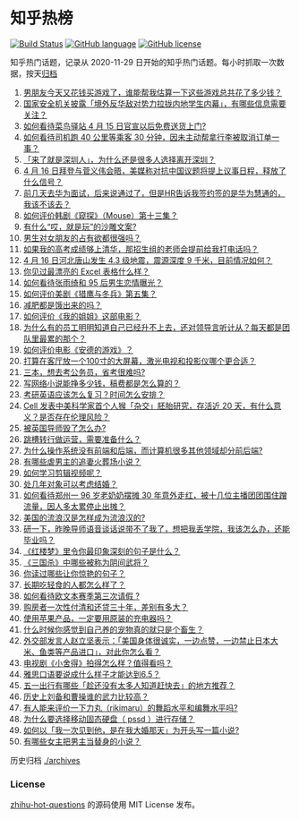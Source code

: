 # 知乎热榜
[![Build Status](https://github.com/ToWeLong/zhihu-hot-questions/workflows/CI/badge.svg)](https://github.com/ToWeLong/zhihu-hot-questions/actions)
[![GitHub language](https://img.shields.io/badge/language-golang-orange.svg)](https://golang.org/)
[![GitHub license](https://img.shields.io/github/license/ToWeLong/zhihu-hot-questions)](https://github.com/ToWeLong/zhihu-hot-questions/blob/main/LICENSE)

知乎热门话题，记录从 2020-11-29 日开始的知乎热门话题。每小时抓取一次数据，按天[归档](./archives)

<!-- BEGIN -->

1. [男朋友今天又花钱买游戏了，谁能帮我估算一下这些游戏总共花了多少钱？](https://www.zhihu.com/question/453441147)
1. [国家安全机关披露「境外反华敌对势力拉拢内地学生内幕」，有哪些信息需要关注？](https://www.zhihu.com/question/454743871)
1. [如何看待菜鸟驿站 4 月 15 日官宣以后免费送货上门?](https://www.zhihu.com/question/454716623)
1. [如何看待司机跑 40 公里等乘客 30 分钟，因未主动帮拿行李被取消订单一事？](https://www.zhihu.com/question/454773564)
1. [「来了就是深圳人」，为什么还是很多人选择离开深圳？](https://www.zhihu.com/question/314137518)
1. [4 月 16 日拜登与菅义伟会晤，美媒称对抗中国议题将提上议事日程，释放了什么信号？](https://www.zhihu.com/question/454891026)
1. [前几天去华为面试，后来说通过了，但是HR告诉我签约签的是华为慧通的，我该不该去？](https://www.zhihu.com/question/310409624)
1. [如何评价韩剧《窥探》（Mouse）第十三集？](https://www.zhihu.com/question/454835755)
1. [有什么“哎，就是玩”的沙雕文案?](https://www.zhihu.com/question/454663451)
1. [男生对女朋友的占有欲都很强吗？](https://www.zhihu.com/question/332142062)
1. [如果我的高考成绩够上清华，那招生组的老师会提前给我打电话吗？](https://www.zhihu.com/question/454386015)
1. [4 月 16 日河北唐山发生 4.3 级地震，震源深度 9 千米，目前情况如何？](https://www.zhihu.com/question/454953034)
1. [你见过最漂亮的 Excel 表格什么样？](https://www.zhihu.com/question/56375334)
1. [如何看待张雨绮和 95 后男生恋情曝光？](https://www.zhihu.com/question/454472919)
1. [如何评价美剧《猎鹰与冬兵》第五集？](https://www.zhihu.com/question/454897434)
1. [减肥都是饿出来的吗？](https://www.zhihu.com/question/446278658)
1. [如何评价《我的姐姐》这部电影？](https://www.zhihu.com/question/453290146)
1. [为什么有的员工明明知道自己已经升不上去，还对领导言听计从？每天都是团队里最累的那个？](https://www.zhihu.com/question/453267475)
1. [如何评价电影《安德的游戏》？](https://www.zhihu.com/question/21933008)
1. [打算在客厅放一个100寸的大屏幕，激光电视和投影仪哪个更合适？](https://www.zhihu.com/question/441824735)
1. [三本，想去考公务员，省考很难吗?](https://www.zhihu.com/question/332487091)
1. [写网络小说能挣多少钱，稿费都是怎么算的？](https://www.zhihu.com/question/276683571)
1. [考研英语应该怎么复习？时间怎么安排？](https://www.zhihu.com/question/391177262)
1. [Cell 发表中美科学家首个人猴「杂交」胚胎研究，存活近 20 天，有什么意义？是否存在伦理风险？](https://www.zhihu.com/question/454895982)
1. [被英国导师毁了怎么办?](https://www.zhihu.com/question/452626511)
1. [跳槽转行做运营，需要准备什么？](https://www.zhihu.com/question/30738719)
1. [为什么操作系统没有前端和后端，而计算机很多其他领域却分前后端?](https://www.zhihu.com/question/454156721)
1. [有哪些虐男主的追妻火葬场小说？](https://www.zhihu.com/question/357318816)
1. [如何学习剪辑视频呢？](https://www.zhihu.com/question/452762287)
1. [处几年对象可以考虑结婚？](https://www.zhihu.com/question/450899653)
1. [如何看待郑州一 96 岁老奶奶摆摊 30 年意外走红，被十几位主播团团围住蹭流量，因人多太累停止出摊？](https://www.zhihu.com/question/454181902)
1. [美国的流浪汉是怎样成为流浪汉的?](https://www.zhihu.com/question/27969524)
1. [研一下，昨晚导师语音谈话说带不了我了，想把我丢学院，我该怎么办，还能毕业吗？](https://www.zhihu.com/question/454103100)
1. [《红楼梦》里令你最印象深刻的句子是什么？](https://www.zhihu.com/question/453352543)
1. [《三国杀》中哪些被称为阴间武将？](https://www.zhihu.com/question/445199764)
1. [你读过哪些让你惊艳的句子？](https://www.zhihu.com/question/452548176)
1. [长期吃轻食的人都怎么样了？](https://www.zhihu.com/question/430782103)
1. [如何看待欧文本赛季第三次请假 ?](https://www.zhihu.com/question/454271284)
1. [购房者一次性付清和还贷三十年，差别有多大？](https://www.zhihu.com/question/440197525)
1. [使用苹果产品，一定要用原装的充电器吗？](https://www.zhihu.com/question/308571486)
1. [什么时候你感觉到自己养的宠物真的就只是个畜生？](https://www.zhihu.com/question/344278401)
1. [外交部发言人赵立坚表示：「美国身体很诚实，一边点赞，一边禁止日本大米、鱼类等产品进口」，对此你怎么看？](https://www.zhihu.com/question/454785098)
1. [电视剧《小舍得》拍得怎么样？值得看吗？](https://www.zhihu.com/question/454098944)
1. [雅思口语要说成什么样子才能达到6.5？](https://www.zhihu.com/question/27769662)
1. [五一出行有哪些「趁还没有太多人知道赶快去」的地方推荐？](https://www.zhihu.com/question/453601844)
1. [历史上刘备和曹操谁的武力比较高？](https://www.zhihu.com/question/337944914)
1. [有人能来评价一下力丸（rikimaru）的舞蹈水平和编舞水平吗?](https://www.zhihu.com/question/448579023)
1. [为什么要选择移动固态硬盘（ pssd ）进行存储？](https://www.zhihu.com/question/454421003)
1. [如何以「我一次见到他，是在我大婚那天」为开头写一篇小说?](https://www.zhihu.com/question/442442334)
1. [有哪些女主把男主当替身的小说？](https://www.zhihu.com/question/383770385)

<!-- END -->

历史归档 [./archives](./archives)


### License
[zhihu-hot-questions](https://github.com/towelong/zhihu-hot-questions) 的源码使用 MIT License 发布。